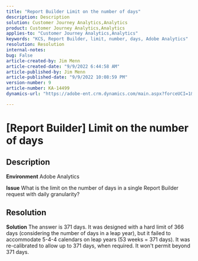 ```yaml
---
title: "Report Builder Limit on the number of days"
description: Description
solution: Customer Journey Analytics,Analytics
product: Customer Journey Analytics,Analytics
applies-to: "Customer Journey Analytics,Analytics"
keywords: "KCS, Report Builder, limit, number, days, Adobe Analytics"
resolution: Resolution
internal-notes: 
bug: False
article-created-by: Jim Menn
article-created-date: "9/9/2022 6:44:58 AM"
article-published-by: Jim Menn
article-published-date: "9/9/2022 10:08:59 PM"
version-number: 9
article-number: KA-14499
dynamics-url: "https://adobe-ent.crm.dynamics.com/main.aspx?forceUCI=1&pagetype=entityrecord&etn=knowledgearticle&id=fcd64fe9-0a30-ed11-9db1-0022480866ad"

---
```

# [Report Builder] Limit on the number of days

## Description


<b>Environment</b>
 Adobe Analytics

<b>Issue</b>
 What is the limit on the number of days in a single Report Builder request with daily granularity?


## Resolution


<b>Solution</b>
The answer is 371 days.
It was designed with a hard limit of 366 days (considering the number of days in a leap year), but it failed to accommodate 5-4-4 calendars on leap years (53 weeks = 371 days).
It was re-calibrated to allow up to 371 days, when required.
It won't permit beyond 371 days.
